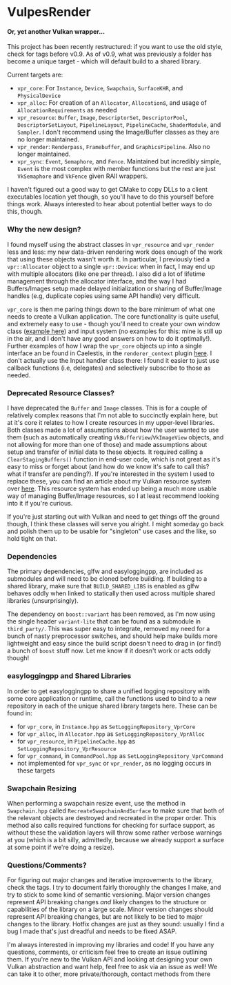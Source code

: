 # VulpesRender
#### Or, yet another Vulkan wrapper...

This project has been recently restructured: if you want to use the old style, check for tags before v0.9. As of v0.9, what was previously a folder has become a unique target - which will default build to a shared library.

Current targets are:
- `vpr_core`: For `Instance`, `Device`, `Swapchain`, `SurfaceKHR`, and `PhysicalDevice`
- `vpr_alloc`: For creation of an `Allocator`, `Allocation`s, and usage of `AllocationRequirements` as needed
- `vpr_resource`: `Buffer`, `Image`, `DescriptorSet`, `DescriptorPool`, `DescriptorSetLayout`, `PipelineLayout`, `PipelineCache`, `ShaderModule`, and `Sampler`. I don't recommend using the Image/Buffer classes as they are no longer maintained. 
- `vpr_render`: `Renderpass`, `Framebuffer`, and `GraphicsPipeline`. Also no longer maintained.
- `vpr_sync`: `Event`, `Semaphore`, and `Fence`. Maintained but incredibly simple, `Event` is the most complex with member functions but the rest are just `VkSemaphore` and `VkFence` given RAII wrappers.

I haven't figured out a good way to get CMake to copy DLLs to a client executables location yet though, so you'll have to do this yourself before things work. Always interested to hear about potential better ways to do this, though.

### Why the new design?

I found myself using the abstract classes in `vpr_resource` and `vpr_render` less and less: my new data-driven rendering work does enough of the work that using these objects wasn't worth it. In particular, I previously tied a `vpr::Allocator` object to a single `vpr::Device`: when in fact, I may end up with multiple allocators (like one per thread). I also did a lot of lifetime management through the allocator interface, and the way I had Buffers/Images setup made delayed initialization or sharing of Buffer/Image handles (e.g, duplicate copies using same API handle) very difficult.

`vpr_core` is then me paring things down to the bare minimum of what one needs to create a Vulkan application. The core functionality is quite useful, and extremely easy to use - though you'll need to create your own window class ([example here](https://gist.github.com/fuchstraumer/9055fe7a4a0cfc1f8ebc598fa162fa85)) and input system (no examples for this: mine is still up in the air, and I don't have any good answers on how to do it optimally!). Further examples of how I wrap the `vpr_core` objects up into a single interface an be found in Caelestis, in the `renderer_context` plugin [here](https://github.com/fuchstraumer/Caelestis/tree/a88d9184e259fc199e8f773ee95caefd6edd14ab/plugins/renderer_context). I don't actually use the Input handler class there: I found it easier to just use callback functions (i.e, delegates) and selectively subscribe to those as needed.

### Deprecated Resource Classes?

I have deprecated the `Buffer` and `Image` classes. This is for a couple of relatively complex reasons that I'm not able to succinctly explain here, but at it's core it relates to how I create resources in my upper-level libraries. Both classes made a lot of assumptions about how the user wanted to use them (such as automatically creating `VkBufferView`/`VkImageView` objects, and not allowing for more than one of those) and made assumptions about setup and transfer of initial data to these objects. It required calling a `ClearStagingBuffers()` function in end-user code, which is not great as it's easy to miss or forget about (and how do we know it's safe to call this? what if transfer are pending?). If you're interested in the system I used to replace these, you can find an article about my Vulkan resource system over [here](https://fuchstraumer.github.io/Vulkan-Resource-Plugin/). This resource system has ended up being a much more usable way of managing Buffer/Image resources, so I at least recommend looking into it if you're curious.

If you're just starting out with Vulkan and need to get things off the ground though, I think these classes will serve you alright. I might someday go back and polish them up to be usable for "singleton" use cases and the like, so hold tight on that.

### Dependencies

The primary dependencies, glfw and easyloggingpp, are included as submodules and will need to be cloned before building. If building to a shared library, make sure that `BUILD_SHARED_LIBS` is enabled as glfw behaves oddly when linked to statically then used across multiple shared libraries (unsurprisingly).

The dependency on `boost::variant` has been removed, as I'm now using the single header `variant-lite` that can be found as a submodule in `third_party/`. This was super easy to integrate, removed my need for a bunch of nasty preprocessor switches, and should help make builds more lightweight and easy since the build script doesn't need to drag in (or find!) a bunch of `boost` stuff now. Let me know if it doesn't work or acts oddly though!

### easyloggingpp and Shared Libraries

In order to get easyloggingpp to share a unified logging repository with some core application or runtime, call the functions used to bind to a new repository in each of the unique shared library targets here. These can be found in:

- for `vpr_core`, in `Instance.hpp` as `SetLoggingRepository_VprCore`
- for `vpr_alloc`, in `Allocator.hpp` as `SetLoggingRepository_VprAlloc`
- for `vpr_resource`, in `PipelineCache.hpp` as `SetLoggingRepository_VprResource`
- for `vpr_command`, in `CommandPool.hpp` as `SetLoggingRepository_VprCommand`
- not implemented for `vpr_sync` or `vpr_render`, as no logging occurs in these targets

### Swapchain Resizing

When performing a swapchain resize event, use the method in `Swapchain.hpp` called `RecreateSwapchainAndSurface` to make sure that both of the relevant objects are destroyed and recreated in the proper order. This method also calls required functions for checking for surface support, as without these the validation layers will throw some rather verbose warnings at you (which is a bit silly, admittedly, because we already support a surface at some point if we're doing a resize).

### Questions/Comments?

For figuring out major changes and iterative improvements to the library, check the tags. I try to document fairly thoroughly the changes I make, and try to stick to some kind of semantic versioning. Major version changes represent API breaking changes *and* likely changes to the structure or capabilities of the library on a large scale. Minor version changes should represent API breaking changes, but are not likely to be tied to major changes to the library. Hotfix changes are just as they sound: usually I find a bug I made that's just dreadful and needs to be fixed ASAP.

I'm always interested in improving my libraries and code! If you have any questions, comments, or criticism feel free to create an issue outlining them. If you're new to the Vulkan API and looking at designing your own Vulkan abstraction and want help, feel free to ask via an issue as well! We can take it to other, more private/thorough, contact methods from there
